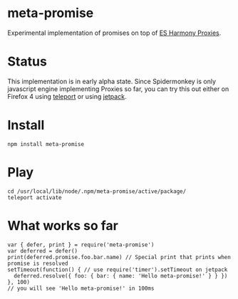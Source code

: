 # meta-promise #

Experimental implementation of promises on top of [ES Harmony Proxies].

# Status #

This implementation is in early alpha state. Since Spidermonkey is only
javascript engine implementing Proxies so far, you can try this out either
on Firefox 4 using [teleport] or using [jetpack].

# Install #

    npm install meta-promise

# Play #

    cd /usr/local/lib/node/.npm/meta-promise/active/package/
    teleport activate

# What works so far #

    var { defer, print } = require('meta-promise')
    var deferred = defer()
    print(deferred.promise.foo.bar.name) // Special print that prints when promise is resolved
    setTimeout(function() { // use require('timer').setTimeout on jetpack
      deferred.resolve({ foo: { bar: { name: 'Hello meta-promise!' } } })
    }, 100)
    // you will see 'Hello meta-promise!' in 100ms

[ES Harmony Proxies]:http://wiki.ecmascript.org/doku.php?id=harmony:proxies
[teleport]:http://jeditoolkit.com/teleport/#guide
[jetpack]:https://wiki.mozilla.org/Labs/Jetpack
